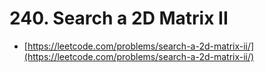 # 240. Search a 2D Matrix II

- [https://leetcode.com/problems/search-a-2d-matrix-ii/](https://leetcode.com/problems/search-a-2d-matrix-ii/)
